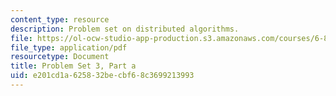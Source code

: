 ```yaml
---
content_type: resource
description: Problem set on distributed algorithms.
file: https://ol-ocw-studio-app-production.s3.amazonaws.com/courses/6-852j-distributed-algorithms-fall-2009/e201cd1a625832becbf68c3699213993_MIT6_852JF09_pset3a.pdf
file_type: application/pdf
resourcetype: Document
title: Problem Set 3, Part a
uid: e201cd1a-6258-32be-cbf6-8c3699213993
---
```

